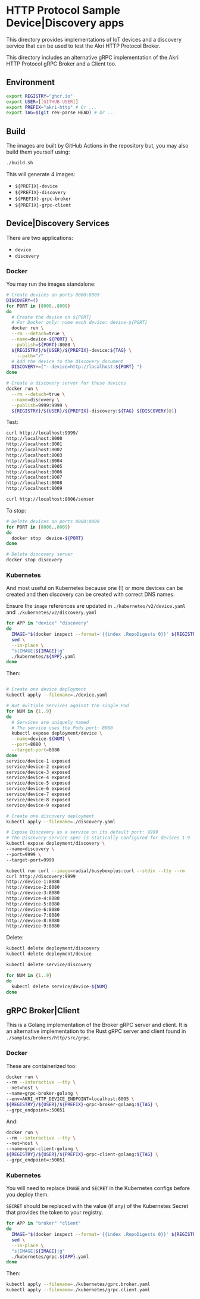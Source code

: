 # HTTP Protocol Sample Device|Discovery apps

This directory provides implementations of IoT devices and a discovery service that can be used to test the Akri HTTP Protocol Broker.

This directory includes an alternative gRPC implementation of the Akri HTTP Protocol gRPC Broker and a Client too.

## Environment

```bash
export REGISTRY="ghcr.io"
export USER=[[GITHUB-USER]]
export PREFIX="akri-http" # Or ...
export TAG=$(git rev-parse HEAD) # Or ...
```

## Build

The images are built by GitHub Actions in the repository but, you may also build them yourself using:

```bash
./build.sh
```

This will generate 4 images:

+ `${PREFIX}-device`
+ `${PREFIX}-discovery`
+ `${PREFIX}-grpc-broker`
+ `${PREFIX}-grpc-client`

## Device|Discovery Services

There are two applications:

+ `device`
+ `discovery`

### Docker

You may run the images standalone:

```bash
# Create devices on ports 8000:8009
DISCOVERY=()
for PORT in {8000..8009}
do
  # Create the device on ${PORT}
  # For Docker only: name each device: device-${PORT}
  docker run \
  --rm --detach=true \
  --name=device-${PORT} \
  --publish=${PORT}:8080 \
  ${REGISTRY}/${USER}/${PREFIX}-device:${TAG} \
    --path="/"
  # Add the device to the discovery document
  DISCOVERY+=("--device=http://localhost:${PORT} ")
done

# Create a discovery server for these devices
docker run \
  --rm --detach=true \
  --name=discovery \
  --publish=9999:9999 \
  ${REGISTRY}/${USER}/${PREFIX}-discovery:${TAG} ${DISCOVERY[@]}
```

Test:

```bash
curl http://localhost:9999/
http://localhost:8000
http://localhost:8001
http://localhost:8002
http://localhost:8003
http://localhost:8004
http://localhost:8005
http://localhost:8006
http://localhost:8007
http://localhost:8008
http://localhost:8009

curl http://localhost:8006/sensor
```

To stop:

```bash
# Delete devices on ports 8000:8009
for PORT in {8000..8009}
do
  docker stop  device-${PORT}
done

# Delete discovery server
docker stop discovery
```

### Kubernetes

And most useful on Kubernetes because one (!) or more devices can be created and then discovery can be created with correct DNS names.

Ensure the `image` references are updated in `./kubernetes/v2/device.yaml` and `./kubernetes/v2/discovery.yaml`

```bash
for APP in "device" "discovery"
do
  IMAGE="$(docker inspect --format='{{index .RepoDigests 0}}' ${REGISTRY}/${USER}/${PREFIX}-${APP}:${TAG})"
  sed \
  --in-place \
  "s|IMAGE|${IMAGE}|g"
  ./kubernetes/${APP}.yaml
done
```

Then:

```bash

# Create one device deployment
kubectl apply --filename=./device.yaml

# But multiple Services against the single Pod
for NUM in {1..9}
do
  # Services are uniquely named
  # The service uses the Pods port: 8080
  kubectl expose deployment/device \
  --name=device-${NUM} \
  --port=8080 \
  --target-port=8080
done
service/device-1 exposed
service/device-2 exposed
service/device-3 exposed
service/device-4 exposed
service/device-5 exposed
service/device-6 exposed
service/device-7 exposed
service/device-8 exposed
service/device-9 exposed

# Create one discovery deployment
kubectl apply --filename=./discovery.yaml

# Expose Discovery as a service on its default port: 9999
# The Discovery service spec is statically configured for devices 1-9
kubectl expose deployment/discovery \
--name=discovery \
--port=9999 \
--target-port=9999

kubectl run curl --image=radial/busyboxplus:curl --stdin --tty --rm
curl http://discovery:9999
http://device-1:8080
http://device-2:8080
http://device-3:8080
http://device-4:8080
http://device-5:8080
http://device-6:8080
http://device-7:8080
http://device-8:8080
http://device-9:8080
```

Delete:

```bash
kubectl delete deployment/discovery
kubectl delete deployment/device

kubectl delete service/discovery

for NUM in {1..9}
do
  kubectl delete service/device-${NUM}
done
```

## gRPC Broker|Client

This is a Golang implementation of the Broker gRPC server and client. It is an alternative implementation to the Rust gRPC server and client found in `./samples/brokers/http/src/grpc`.

### Docker

These are containerized too:

```bash
docker run \
--rm --interactive --tty \
--net=host \
--name=grpc-broker-golang \
--env=AKRI_HTTP_DEVICE_ENDPOINT=localhost:8005 \
${REGISTRY}/${USER}/${PREFIX}-grpc-broker-golang:${TAG} \
--grpc_endpoint=:50051
```

And:

```bash
docker run \
--rm --interactive --tty \
--net=host \
--name=grpc-client-golang \
${REGISTRY}/${USER}/${PREFIX}-grpc-client-golang:${TAG} \
--grpc_endpoint=:50051
```

### Kubernetes

You will need to replace `IMAGE` and `SECRET` in the Kubernetes configs before you deploy them.

`SECRET` should be replaced with the value (if any) of the Kubernetes Secret that provides the token to your registry.

```bash
for APP in "broker" "client"
do
  IMAGE="$(docker inspect --format='{{index .RepoDigests 0}}' ${REGISTRY}/${USER}/${PREFIX}-${APP}:${TAG})"
  sed \
  --in-place \
  "s|IMAGE|${IMAGE}|g"
  ./kubernetes/grpc.${APP}.yaml
done
```

Then:

```bash
kubectl apply --filename=./kubernetes/gprc.broker.yaml
kubectl apply --filename=./kubernetes/grpc.client.yaml
```

